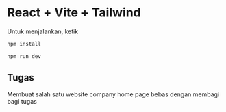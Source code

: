 # React + Vite + Tailwind

Untuk menjalankan, ketik

```bash
npm install
```

```bash
npm run dev
```

## Tugas

Membuat salah satu website company home page bebas dengan membagi bagi tugas
